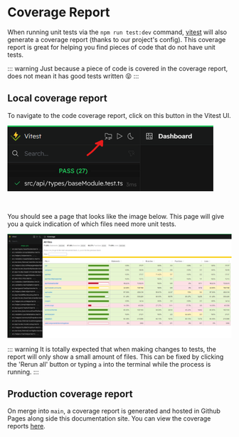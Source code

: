 # Coverage Report

When running unit tests via the `npm run test:dev` command, [vitest][vitest] will also generate a coverage report (thanks to our project's config). This coverage report is great for helping you find pieces of code that do not have unit tests. 

::: warning
Just because a piece of code is covered in the coverage report, does not mean it has good tests written 😝
:::

## Local coverage report

To navigate to the code coverage report, click on this button in the Vitest UI.

![vitest UI](/assets/img/docs/vitestUIGoToCoverageScreenshot.png)

<br />

You should see a page that looks like the image below. This page will give you a quick indication of which files need more unit tests.

![vitest UI](/assets/img/docs/vitestUICoverageScreenshot.png)

::: warning
It is totally expected that when making changes to tests, the report will only show a small amount of files. This can be fixed by clicking the 'Rerun all' button or typing `a` into the terminal while the process is running.
:::

## Production coverage report

On merge into `main`, a coverage report is generated and hosted in Github Pages along side this documentation site. You can view the coverage reports [here][coverageReportPage].

<!-- Links used in the page -->

[vitest]: https://vitest.dev
[coverageReportPage]: https://nmsud-form-docs.nmsassistant.com/coverage/index.html

